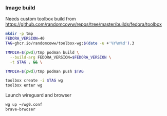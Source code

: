 ### Image build

Needs custom toolbox build from https://github.com/randomcoww/repos/tree/master/builds/fedora/toolbox

```bash
mkdir -p tmp
FEDORA_VERSION=40
TAG=ghcr.io/randomcoww/toolbox-wg:$(date -u +'%Y%m%d').3

TMPDIR=$(pwd)/tmp podman build \
  --build-arg FEDORA_VERSION=$FEDORA_VERSION \
  -t $TAG . && \

TMPDIR=$(pwd)/tmp podman push $TAG
```

```bash
toolbox create -i $TAG wg
toolbox enter wg
```

Launch wireguard and browser

```bash
wg up ~/wg0.conf
brave-brwoser
```